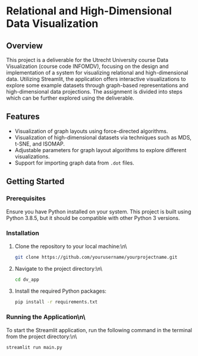 # Relational and High-Dimensional Data Visualization

## Overview

This project is a deliverable for the Utrecht University course Data Visualization (course code INFOMDV), focusing on the design and implementation of a system for visualizing relational and high-dimensional data. Utilizing Streamlit, the application offers interactive visualizations to explore some example datasets through graph-based representations and high-dimensional data projections. The assignment is divided into steps which can be further explored using the deliverable.

## Features

- Visualization of graph layouts using force-directed algorithms.
- Visualization of high-dimensional datasets via techniques such as MDS, t-SNE, and ISOMAP.
- Adjustable parameters for graph layout algorithms to explore different visualizations.
- Support for importing graph data from `.dot` files.

## Getting Started

### Prerequisites

Ensure you have Python installed on your system. This project is built using Python 3.8.5, but it should be compatible with other Python 3 versions.

### Installation

1. Clone the repository to your local machine:\n\
   ```bash
   git clone https://github.com/yourusername/yourprojectname.git
   ```

2. Navigate to the project directory:\n\
   ```bash
   cd dv_app
   ```

3. Install the required Python packages:
   ```bash
   pip install -r requirements.txt
   ```
### Running the Application\n\
To start the Streamlit application, run the following command in the terminal from the project directory:\n\
```bash
streamlit run main.py
```
